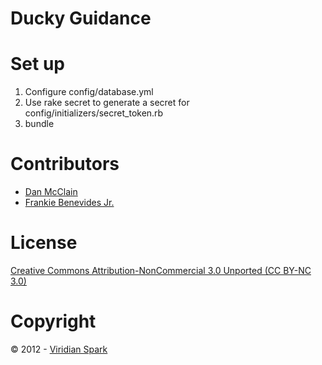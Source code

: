 # Ducky Guidance

# Set up

 1. Configure config/database.yml
 2. Use rake secret to generate a secret for
    config/initializers/secret_token.rb
 3. bundle
 

# Contributors

 * [Dan McClain](https://github.com/danmcclain)
 * [Frankie Benevides Jr.](https://github.com/frankiejr)

# License
[Creative Commons Attribution-NonCommercial 3.0 Unported (CC BY-NC 3.0)](http://creativecommons.org/licenses/by-nc/3.0/)

# Copyright
© 2012 - [Viridian Spark](http://viridianspark.com)

